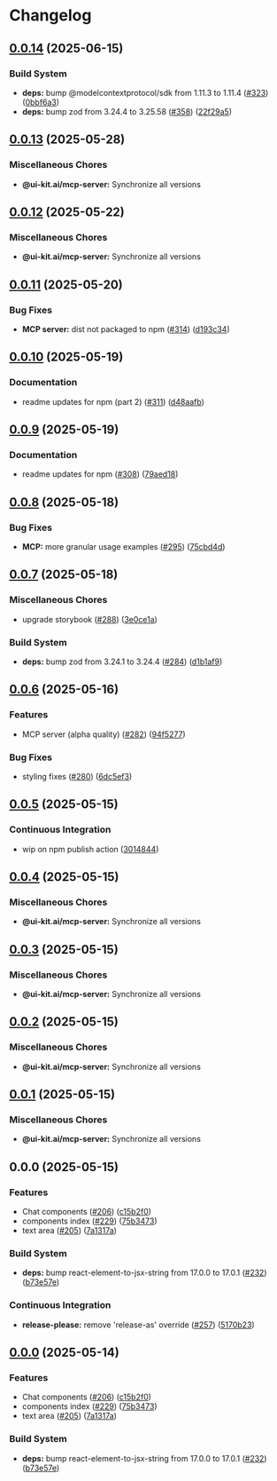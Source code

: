 # Changelog

## [0.0.14](https://github.com/alex-mcgovern/ui-kit.ai/compare/@ui-kit.ai/mcp-server@v0.0.13...@ui-kit.ai/mcp-server@v0.0.14) (2025-06-15)


### Build System

* **deps:** bump @modelcontextprotocol/sdk from 1.11.3 to 1.11.4 ([#323](https://github.com/alex-mcgovern/ui-kit.ai/issues/323)) ([0bbf6a3](https://github.com/alex-mcgovern/ui-kit.ai/commit/0bbf6a34105e6f5075c02639fa94edf1b504a836))
* **deps:** bump zod from 3.24.4 to 3.25.58 ([#358](https://github.com/alex-mcgovern/ui-kit.ai/issues/358)) ([22f29a5](https://github.com/alex-mcgovern/ui-kit.ai/commit/22f29a5445e39aed2e7027b8a0d780a5009a2d16))

## [0.0.13](https://github.com/alex-mcgovern/ui-kit.ai/compare/@ui-kit.ai/mcp-server@v0.0.12...@ui-kit.ai/mcp-server@v0.0.13) (2025-05-28)


### Miscellaneous Chores

* **@ui-kit.ai/mcp-server:** Synchronize all versions

## [0.0.12](https://github.com/alex-mcgovern/ui-kit.ai/compare/@ui-kit.ai/mcp-server@v0.0.11...@ui-kit.ai/mcp-server@v0.0.12) (2025-05-22)


### Miscellaneous Chores

* **@ui-kit.ai/mcp-server:** Synchronize all versions

## [0.0.11](https://github.com/alex-mcgovern/ui-kit.ai/compare/@ui-kit.ai/mcp-server@v0.0.10...@ui-kit.ai/mcp-server@v0.0.11) (2025-05-20)


### Bug Fixes

* **MCP server:** dist not packaged to npm ([#314](https://github.com/alex-mcgovern/ui-kit.ai/issues/314)) ([d193c34](https://github.com/alex-mcgovern/ui-kit.ai/commit/d193c34174e6c617d8fcd3917eb64cdf0fcd4df7))

## [0.0.10](https://github.com/alex-mcgovern/ui-kit.ai/compare/@ui-kit.ai/mcp-server@v0.0.9...@ui-kit.ai/mcp-server@v0.0.10) (2025-05-19)


### Documentation

* readme updates for npm (part 2) ([#311](https://github.com/alex-mcgovern/ui-kit.ai/issues/311)) ([d48aafb](https://github.com/alex-mcgovern/ui-kit.ai/commit/d48aafb701721059dde07db1a84ed7372028c175))

## [0.0.9](https://github.com/alex-mcgovern/ui-kit.ai/compare/@ui-kit.ai/mcp-server@v0.0.8...@ui-kit.ai/mcp-server@v0.0.9) (2025-05-19)


### Documentation

* readme updates for npm ([#308](https://github.com/alex-mcgovern/ui-kit.ai/issues/308)) ([79aed18](https://github.com/alex-mcgovern/ui-kit.ai/commit/79aed186b2eb89e483da5f147c0db9596a349949))

## [0.0.8](https://github.com/alex-mcgovern/ui-kit.ai/compare/@ui-kit.ai/mcp-server@v0.0.7...@ui-kit.ai/mcp-server@v0.0.8) (2025-05-18)


### Bug Fixes

* **MCP:** more granular usage examples ([#295](https://github.com/alex-mcgovern/ui-kit.ai/issues/295)) ([75cbd4d](https://github.com/alex-mcgovern/ui-kit.ai/commit/75cbd4d7804ed51b96250d3fcf727bee85e012bc))

## [0.0.7](https://github.com/alex-mcgovern/ui-kit.ai/compare/@ui-kit.ai/mcp-server@v0.0.6...@ui-kit.ai/mcp-server@v0.0.7) (2025-05-18)


### Miscellaneous Chores

* upgrade storybook ([#288](https://github.com/alex-mcgovern/ui-kit.ai/issues/288)) ([3e0ce1a](https://github.com/alex-mcgovern/ui-kit.ai/commit/3e0ce1a6d07df3be037d7653df5955257b8d3b5d))


### Build System

* **deps:** bump zod from 3.24.1 to 3.24.4 ([#284](https://github.com/alex-mcgovern/ui-kit.ai/issues/284)) ([d1b1af9](https://github.com/alex-mcgovern/ui-kit.ai/commit/d1b1af9c52ed153e939d6531c5c43e9594dbb73d))

## [0.0.6](https://github.com/alex-mcgovern/ui-kit.ai/compare/@ui-kit.ai/mcp-server@v0.0.5...@ui-kit.ai/mcp-server@v0.0.6) (2025-05-16)


### Features

* MCP server (alpha quality) ([#282](https://github.com/alex-mcgovern/ui-kit.ai/issues/282)) ([94f5277](https://github.com/alex-mcgovern/ui-kit.ai/commit/94f527783562e26f8a0b6c2e502ea6755c104fc6))


### Bug Fixes

* styling fixes ([#280](https://github.com/alex-mcgovern/ui-kit.ai/issues/280)) ([6dc5ef3](https://github.com/alex-mcgovern/ui-kit.ai/commit/6dc5ef3a733a9a40e559d91626e285c43ee2c13c))

## [0.0.5](https://github.com/alex-mcgovern/ui-kit.ai/compare/@ui-kit.ai/mcp-server@v0.0.4...@ui-kit.ai/mcp-server@v0.0.5) (2025-05-15)


### Continuous Integration

* wip on npm publish action ([3014844](https://github.com/alex-mcgovern/ui-kit.ai/commit/301484489287eb14713b16a28fba686e5c5040eb))

## [0.0.4](https://github.com/alex-mcgovern/ui-kit.ai/compare/@ui-kit.ai/mcp-server@v0.0.3...@ui-kit.ai/mcp-server@v0.0.4) (2025-05-15)


### Miscellaneous Chores

* **@ui-kit.ai/mcp-server:** Synchronize all versions

## [0.0.3](https://github.com/alex-mcgovern/ui-kit.ai/compare/@ui-kit.ai/mcp-server@v0.0.2...@ui-kit.ai/mcp-server@v0.0.3) (2025-05-15)


### Miscellaneous Chores

* **@ui-kit.ai/mcp-server:** Synchronize all versions

## [0.0.2](https://github.com/alex-mcgovern/ui-kit.ai/compare/@ui-kit.ai/mcp-server@v0.0.1...@ui-kit.ai/mcp-server@v0.0.2) (2025-05-15)


### Miscellaneous Chores

* **@ui-kit.ai/mcp-server:** Synchronize all versions

## [0.0.1](https://github.com/alex-mcgovern/ui-kit.ai/compare/@ui-kit.ai/mcp-server@v0.0.0...@ui-kit.ai/mcp-server@v0.0.1) (2025-05-15)


### Miscellaneous Chores

* **@ui-kit.ai/mcp-server:** Synchronize all versions

## 0.0.0 (2025-05-15)


### Features

* Chat components ([#206](https://github.com/alex-mcgovern/ui-kit.ai/issues/206)) ([c15b2f0](https://github.com/alex-mcgovern/ui-kit.ai/commit/c15b2f0df4dbd0c4123a08504704804689511259))
* components index ([#229](https://github.com/alex-mcgovern/ui-kit.ai/issues/229)) ([75b3473](https://github.com/alex-mcgovern/ui-kit.ai/commit/75b3473f3639dffc0901eeb0735492abeb293161))
* text area ([#205](https://github.com/alex-mcgovern/ui-kit.ai/issues/205)) ([7a1317a](https://github.com/alex-mcgovern/ui-kit.ai/commit/7a1317a9b9a7b997e97ab59c60c16f78bedf9724))


### Build System

* **deps:** bump react-element-to-jsx-string from 17.0.0 to 17.0.1 ([#232](https://github.com/alex-mcgovern/ui-kit.ai/issues/232)) ([b73e57e](https://github.com/alex-mcgovern/ui-kit.ai/commit/b73e57e9984acd62ede4c13b69c51552f5e87155))


### Continuous Integration

* **release-please:** remove 'release-as' override ([#257](https://github.com/alex-mcgovern/ui-kit.ai/issues/257)) ([5170b23](https://github.com/alex-mcgovern/ui-kit.ai/commit/5170b236357566805253a8cfa35c5d57995e49a7))

## [0.0.0](https://github.com/alex-mcgovern/ui-kit.ai/compare/@ui-kit.ai/mcp-server-v0.0.0-alpha.3...@ui-kit.ai/mcp-server@v0.0.0) (2025-05-14)


### Features

* Chat components ([#206](https://github.com/alex-mcgovern/ui-kit.ai/issues/206)) ([c15b2f0](https://github.com/alex-mcgovern/ui-kit.ai/commit/c15b2f0df4dbd0c4123a08504704804689511259))
* components index ([#229](https://github.com/alex-mcgovern/ui-kit.ai/issues/229)) ([75b3473](https://github.com/alex-mcgovern/ui-kit.ai/commit/75b3473f3639dffc0901eeb0735492abeb293161))
* text area ([#205](https://github.com/alex-mcgovern/ui-kit.ai/issues/205)) ([7a1317a](https://github.com/alex-mcgovern/ui-kit.ai/commit/7a1317a9b9a7b997e97ab59c60c16f78bedf9724))


### Build System

* **deps:** bump react-element-to-jsx-string from 17.0.0 to 17.0.1 ([#232](https://github.com/alex-mcgovern/ui-kit.ai/issues/232)) ([b73e57e](https://github.com/alex-mcgovern/ui-kit.ai/commit/b73e57e9984acd62ede4c13b69c51552f5e87155))
